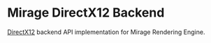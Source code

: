  # Mirage DirectX12 Backend

[DirectX12]() backend API implementation for Mirage Rendering Engine.
 